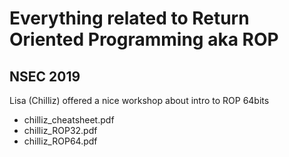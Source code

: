 # Everything related to Return Oriented Programming aka ROP

## NSEC 2019
Lisa (Chilliz) offered a nice workshop about intro to ROP 64bits
- chilliz_cheatsheet.pdf
- chilliz_ROP32.pdf
- chilliz_ROP64.pdf